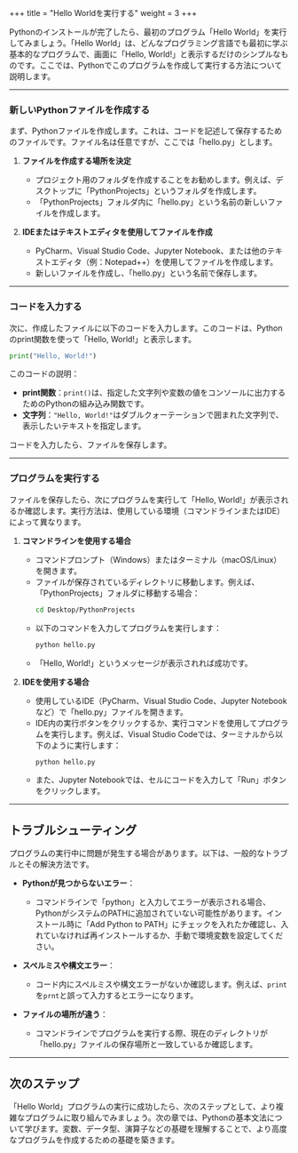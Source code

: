 +++
title = "Hello Worldを実行する"
weight = 3
+++

Pythonのインストールが完了したら、最初のプログラム「Hello World」を実行してみましょう。「Hello World」は、どんなプログラミング言語でも最初に学ぶ基本的なプログラムで、画面に「Hello, World!」と表示するだけのシンプルなものです。ここでは、Pythonでこのプログラムを作成して実行する方法について説明します。

---

### 新しいPythonファイルを作成する

まず、Pythonファイルを作成します。これは、コードを記述して保存するためのファイルです。ファイル名は任意ですが、ここでは「hello.py」とします。

1. **ファイルを作成する場所を決定**
   - プロジェクト用のフォルダを作成することをお勧めします。例えば、デスクトップに「PythonProjects」というフォルダを作成します。
   - 「PythonProjects」フォルダ内に「hello.py」という名前の新しいファイルを作成します。

2. **IDEまたはテキストエディタを使用してファイルを作成**
   - PyCharm、Visual Studio Code、Jupyter Notebook、または他のテキストエディタ（例：Notepad++）を使用してファイルを作成します。
   - 新しいファイルを作成し、「hello.py」という名前で保存します。

---

### コードを入力する

次に、作成したファイルに以下のコードを入力します。このコードは、Pythonのprint関数を使って「Hello, World!」と表示します。

```python
print("Hello, World!")
```

このコードの説明：
- **print関数**：`print()`は、指定した文字列や変数の値をコンソールに出力するためのPythonの組み込み関数です。
- **文字列**：`"Hello, World!"`はダブルクォーテーションで囲まれた文字列で、表示したいテキストを指定します。

コードを入力したら、ファイルを保存します。

---

### プログラムを実行する

ファイルを保存したら、次にプログラムを実行して「Hello, World!」が表示されるか確認します。実行方法は、使用している環境（コマンドラインまたはIDE）によって異なります。

1. **コマンドラインを使用する場合**
   - コマンドプロンプト（Windows）またはターミナル（macOS/Linux）を開きます。
   - ファイルが保存されているディレクトリに移動します。例えば、「PythonProjects」フォルダに移動する場合：
     ```bash
     cd Desktop/PythonProjects
     ```
   - 以下のコマンドを入力してプログラムを実行します：
     ```bash
     python hello.py
     ```
   - 「Hello, World!」というメッセージが表示されれば成功です。

2. **IDEを使用する場合**
   - 使用しているIDE（PyCharm、Visual Studio Code、Jupyter Notebookなど）で「hello.py」ファイルを開きます。
   - IDE内の実行ボタンをクリックするか、実行コマンドを使用してプログラムを実行します。例えば、Visual Studio Codeでは、ターミナルから以下のように実行します：
     ```bash
     python hello.py
     ```
   - また、Jupyter Notebookでは、セルにコードを入力して「Run」ボタンをクリックします。

---

## トラブルシューティング

プログラムの実行中に問題が発生する場合があります。以下は、一般的なトラブルとその解決方法です。

- **Pythonが見つからないエラー**：
  - コマンドラインで「python」と入力してエラーが表示される場合、PythonがシステムのPATHに追加されていない可能性があります。インストール時に「Add Python to PATH」にチェックを入れたか確認し、入れていなければ再インストールするか、手動で環境変数を設定してください。
  
- **スペルミスや構文エラー**：
  - コード内にスペルミスや構文エラーがないか確認します。例えば、`print`を`prnt`と誤って入力するとエラーになります。

- **ファイルの場所が違う**：
  - コマンドラインでプログラムを実行する際、現在のディレクトリが「hello.py」ファイルの保存場所と一致しているか確認します。

---

## 次のステップ

「Hello World」プログラムの実行に成功したら、次のステップとして、より複雑なプログラムに取り組んでみましょう。次の章では、Pythonの基本文法について学びます。変数、データ型、演算子などの基礎を理解することで、より高度なプログラムを作成するための基礎を築きます。
